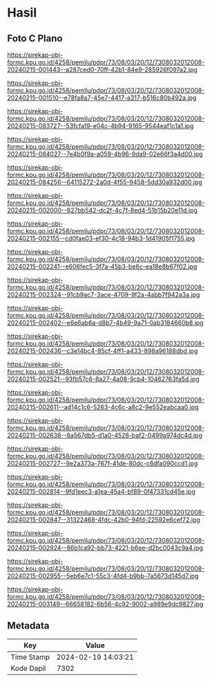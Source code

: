 # Hasil

## Foto C Plano

https://sirekap-obj-formc.kpu.go.id/4258/pemilu/pdpr/73/08/03/20/12/7308032012008-20240215-001443--a287ced0-70ff-42b1-84e9-285926f097a2.jpg

https://sirekap-obj-formc.kpu.go.id/4258/pemilu/pdpr/73/08/03/20/12/7308032012008-20240215-001510--e78fa8a7-45e7-4417-a317-b516c80b492a.jpg

https://sirekap-obj-formc.kpu.go.id/4258/pemilu/pdpr/73/08/03/20/12/7308032012008-20240215-083727--53fcfa19-e04c-4b94-9165-9544eaf1c1a1.jpg

https://sirekap-obj-formc.kpu.go.id/4258/pemilu/pdpr/73/08/03/20/12/7308032012008-20240215-084027--7e4b0f9a-a059-4b96-9da9-02e66f3a4d00.jpg

https://sirekap-obj-formc.kpu.go.id/4258/pemilu/pdpr/73/08/03/20/12/7308032012008-20240215-084256--64115272-2a0d-4f55-9458-5dd30a932d00.jpg

https://sirekap-obj-formc.kpu.go.id/4258/pemilu/pdpr/73/08/03/20/12/7308032012008-20240215-002000--827bb542-dc2f-4c7f-8ed4-51b15b20e11d.jpg

https://sirekap-obj-formc.kpu.go.id/4258/pemilu/pdpr/73/08/03/20/12/7308032012008-20240215-002155--cd0fae03-ef30-4c18-94b3-1d41905f1755.jpg

https://sirekap-obj-formc.kpu.go.id/4258/pemilu/pdpr/73/08/03/20/12/7308032012008-20240215-002241--e606fec5-3f7a-45b3-be6c-ea18e8b67f02.jpg

https://sirekap-obj-formc.kpu.go.id/4258/pemilu/pdpr/73/08/03/20/12/7308032012008-20240215-002324--91cb9ac7-3ace-4709-9f2a-4abb7f942a3a.jpg

https://sirekap-obj-formc.kpu.go.id/4258/pemilu/pdpr/73/08/03/20/12/7308032012008-20240215-002402--e6e6ab6a-d8b7-4b49-9a71-0ab3184660b8.jpg

https://sirekap-obj-formc.kpu.go.id/4258/pemilu/pdpr/73/08/03/20/12/7308032012008-20240215-002436--c3e14bc4-85cf-4ff1-a433-898a96188dbd.jpg

https://sirekap-obj-formc.kpu.go.id/4258/pemilu/pdpr/73/08/03/20/12/7308032012008-20240215-002521--93fb57c6-8a27-4a08-9cb4-10462763fa5d.jpg

https://sirekap-obj-formc.kpu.go.id/4258/pemilu/pdpr/73/08/03/20/12/7308032012008-20240215-002611--ad14c1c6-5263-4c6c-a8c2-9e552eabcaa0.jpg

https://sirekap-obj-formc.kpu.go.id/4258/pemilu/pdpr/73/08/03/20/12/7308032012008-20240215-002638--8a567db5-d1a0-4528-baf2-0499a974dc4d.jpg

https://sirekap-obj-formc.kpu.go.id/4258/pemilu/pdpr/73/08/03/20/12/7308032012008-20240215-002727--9e2a373a-767f-41de-80dc-c6dfa090ccd1.jpg

https://sirekap-obj-formc.kpu.go.id/4258/pemilu/pdpr/73/08/03/20/12/7308032012008-20240215-002814--9fd1eec3-a1ea-45a4-bf89-0f47331cd45e.jpg

https://sirekap-obj-formc.kpu.go.id/4258/pemilu/pdpr/73/08/03/20/12/7308032012008-20240215-002847--31322468-4fdc-42b0-94fd-22592e6cef72.jpg

https://sirekap-obj-formc.kpu.go.id/4258/pemilu/pdpr/73/08/03/20/12/7308032012008-20240215-002924--86b1ca92-bb73-4221-b6ee-d2bc0043c9a4.jpg

https://sirekap-obj-formc.kpu.go.id/4258/pemilu/pdpr/73/08/03/20/12/7308032012008-20240215-002955--5eb6e7c1-55c3-4fd4-b9bb-7a5673d145d7.jpg

https://sirekap-obj-formc.kpu.go.id/4258/pemilu/pdpr/73/08/03/20/12/7308032012008-20240215-003149--66658182-6b56-4c92-9002-a989e9dc9827.jpg


## Metadata

| Key        | Value               |
| ---------- | ------------------- |
| Time Stamp | 2024-02-19 14:03:21 |
| Kode Dapil | 7302                |



